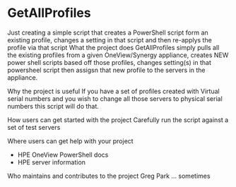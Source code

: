 # GetAllProfiles
Just creating a simple script that creates a PowerShell script form an existing profile, changes a setting in that script and then re-applys
the profile via that script
What the project does
GetAllProfiles simply pulls all the existing profiles from a given OneView/Synergy appliance, creates NEW power shell scripts based off those profiles, changes setting(s) in that powersheel script then assigsn that new profile to the servers in the appliance.

Why the project is useful
If you have a set of profiles created with Virtual serial numbers and you wish to change all those servers to physical serial numbers this script will do that.

How users can get started with the project
Carefully run the script against a set of test servers

Where users can get help with your project
* HPE OneView PowerShell docs
* HPE server information

Who maintains and contributes to the project
Greg Park ... sometimes
